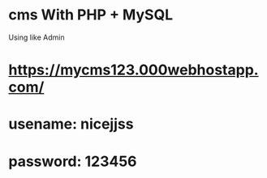 # cms With PHP + MySQL
Using like Admin
# https://mycms123.000webhostapp.com/
# usename: nicejjss
#                 password: 123456
